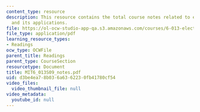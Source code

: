 ```yaml
---
content_type: resource
description: This resource contains the total course notes related to electromagnetics
  and its applications.
file: https://ol-ocw-studio-app-qa.s3.amazonaws.com/courses/6-013-electromagnetics-and-applications-spring-2009/d3be4ea78b036a6362230fb41780cf54_MIT6_013S09_notes.pdf
file_type: application/pdf
learning_resource_types:
- Readings
ocw_type: OCWFile
parent_title: Readings
parent_type: CourseSection
resourcetype: Document
title: MIT6_013S09_notes.pdf
uid: d3be4ea7-8b03-6a63-6223-0fb41780cf54
video_files:
  video_thumbnail_file: null
video_metadata:
  youtube_id: null
---
```

